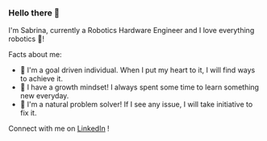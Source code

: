 ### Hello there 👋

I'm Sabrina, currently a Robotics Hardware Engineer and I love everything robotics 🤖!

Facts about me:
* 🌟 I'm a goal driven individual. When I put my heart to it, I will find ways to achieve it.
* 🌱 I have a growth mindset! I always spent some time to learn something new everyday.
* 👀 I'm a natural problem solver! If I see any issue, I will take initiative to fix it.

Connect with me on [LinkedIn](https://www.linkedin.com/in/sabrinalokman) !

<!--
[![Sabrina's GitHub stats](https://github-readme-stats.vercel.app/api?username=sabrinalokman&count_private=true)](https://github.com/sabrinalokman/github-readme-stats)

[![Top Langs](https://github-readme-stats.vercel.app/api/top-langs/?username=sabrinalokman&layout=compact)](https://github.com/sabrinalokman/github-readme-stats)


**sabrinalokman/sabrinalokman** is a ✨ _special_ ✨ repository because its `README.md` (this file) appears on your GitHub profile.

Here are some ideas to get you started:

- 🔭 I’m currently working on ...
- 🌱 I’m currently learning ...
- 👯 I’m looking to collaborate on ...
- 🤔 I’m looking for help with ...
- 💬 Ask me about ...
- 📫 How to reach me: ...
- 😄 Pronouns: ...
- ⚡ Fun fact: ...
-->
